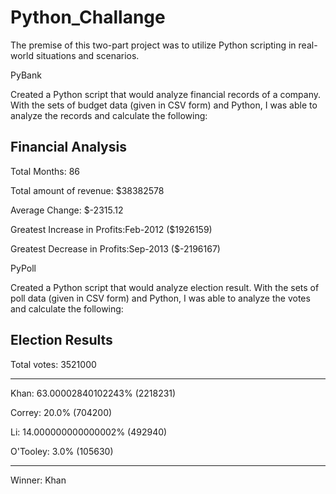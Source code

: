# Python_Challange

The premise of this two-part project was to utilize Python scripting in real-world situations and scenarios.

PyBank 

Created a Python script that would analyze financial records of a company. With the sets of budget data (given in CSV form) and Python, I was able to analyze the records and calculate the following:

Financial Analysis 
 -----------------------------------------------  
Total Months: 86

Total amount of revenue: $38382578

Average Change: $-2315.12

Greatest Increase in Profits:Feb-2012 ($1926159)

Greatest Decrease in Profits:Sep-2013 ($-2196167)


PyPoll

Created a Python script that would analyze election result. With the sets of poll data (given in CSV form) and Python, I was able to analyze the votes and calculate the following:

Election Results
--------------------------

Total votes: 3521000

--------------------------

Khan: 63.00002840102243% (2218231)

Correy: 20.0% (704200)

Li: 14.000000000000002% (492940)

O'Tooley: 3.0% (105630)

--------------------------

Winner: Khan
